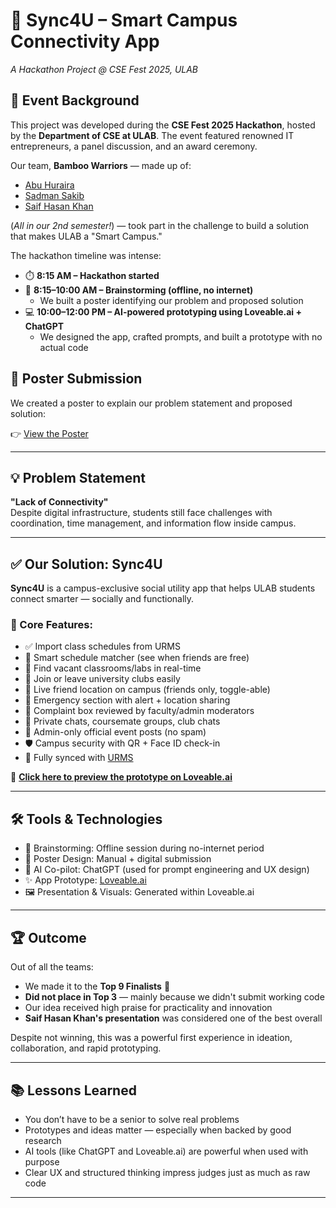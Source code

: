 # 🚀 Sync4U – Smart Campus Connectivity App  
*A Hackathon Project @ CSE Fest 2025, ULAB*

## 📅 Event Background

This project was developed during the **CSE Fest 2025 Hackathon**, hosted by the **Department of CSE at ULAB**. The event featured renowned IT entrepreneurs, a panel discussion, and an award ceremony.

Our team, **Bamboo Warriors** — made up of:

- [Abu Huraira](https://github.com/Hurairiam)  
- [Sadman Sakib](https://github.com/Raeden-Dev)  
- [Saif Hasan Khan](https://github.com/saifhasankhan197-hub)  

(*All in our 2nd semester!*) — took part in the challenge to build a solution that makes ULAB a "Smart Campus."

The hackathon timeline was intense:
- ⏱️ **8:15 AM – Hackathon started**
- 🧠 **8:15–10:00 AM – Brainstorming (offline, no internet)**  
   - We built a poster identifying our problem and proposed solution  
- 💻 **10:00–12:00 PM – AI-powered prototyping using Loveable.ai + ChatGPT**  
   - We designed the app, crafted prompts, and built a prototype with no actual code

## 🧠 Poster Submission

We created a poster to explain our problem statement and proposed solution:

👉 [View the Poster](https://github.com/Hurairiam/Our-First-Hackathon/blob/main/assets/Lack%20of%20Connectivity%20Poster.jpg?raw=true)

---

## 💡 Problem Statement

**"Lack of Connectivity"**  
Despite digital infrastructure, students still face challenges with coordination, time management, and information flow inside campus.  

---

## ✅ Our Solution: Sync4U

**Sync4U** is a campus-exclusive social utility app that helps ULAB students connect smarter — socially and functionally.

### 🔑 Core Features:
- ✅ Import class schedules from URMS  
- 📆 Smart schedule matcher (see when friends are free)  
- 🚪 Find vacant classrooms/labs in real-time  
- 🤝 Join or leave university clubs easily  
- 📍 Live friend location on campus (friends only, toggle-able)  
- 🚨 Emergency section with alert + location sharing  
- 🧾 Complaint box reviewed by faculty/admin moderators  
- 💬 Private chats, coursemate groups, club chats  
- 🧠 Admin-only official event posts (no spam)  
- 🛡️ Campus security with QR + Face ID check-in  
- 🔗 Fully synced with [URMS](https://urms.ulab.edu.bd)

🔗 **[Click here to preview the prototype on Loveable.ai](https://preview--sync4u.lovable.app/)**

---

## 🛠️ Tools & Technologies

- 🧠 Brainstorming: Offline session during no-internet period  
- 🎨 Poster Design: Manual + digital submission  
- 🤖 AI Co-pilot: ChatGPT (used for prompt engineering and UX design)  
- ✨ App Prototype: [Loveable.ai](https://www.loveable.ai)  
- 🖼️ Presentation & Visuals: Generated within Loveable.ai

---

## 🏆 Outcome

Out of all the teams:
- We made it to the **Top 9 Finalists** 🎉  
- **Did not place in Top 3** — mainly because we didn't submit working code  
- Our idea received high praise for practicality and innovation  
- **Saif Hasan Khan's presentation** was considered one of the best overall  

Despite not winning, this was a powerful first experience in ideation, collaboration, and rapid prototyping.

---

## 📚 Lessons Learned

- You don’t have to be a senior to solve real problems  
- Prototypes and ideas matter — especially when backed by good research  
- AI tools (like ChatGPT and Loveable.ai) are powerful when used with purpose  
- Clear UX and structured thinking impress judges just as much as raw code

---
